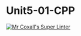# Unit5-01-CPP
[![Mr Coxall's Super Linter](https://github.com/ICS3U-C-Programming-ReidM/Unit5-01-CPP/workflows/Mr%20Coxall's%20Super%20Linter/badge.svg)](https://github.com/ICS3U-C-Programming-ReidM/Unit5-01-CPP/actions/)
